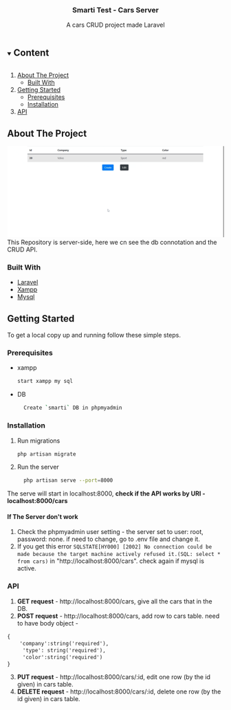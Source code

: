 <br />
<p align="center">
  <h3 align="center">Smarti Test - Cars Server</h3>
  <p align="center">
    A cars CRUD project made Laravel 
  </p>
</p>



<!-- TABLE OF CONTENTS -->
<details open="open">
  <summary><h2 style="display: inline-block">Content</h2></summary>
  <ol>
    <li>
      <a href="#about-the-project">About The Project</a>
      <ul>
        <li><a href="#built-with">Built With</a></li>
      </ul>
    </li>
    <li>
      <a href="#getting-started">Getting Started</a>
      <ul>
        <li><a href="#prerequisites">Prerequisites</a></li>
        <li><a href="#installation">Installation</a></li>
      </ul>
    </li>
    <li><a href="#API">API</a></li>
  </ol>
</details>



<!-- ABOUT THE PROJECT -->
## About The Project

<img src="../doc_images/recording.gif" />
This Repository is server-side, here we cn see the db connotation and the CRUD API.

### Built With

* [Laravel](https://laravel.com/)
* [Xampp](https://www.apachefriends.org/index.html)
* [Mysql](https://www.phpmyadmin.net/)

## Getting Started
To get a local copy up and running follow these simple steps.

### Prerequisites
* xampp
  ```sh
  start xampp my sql
  ```
* DB
  ```sh
    Create `smarti` DB in phpmyadmin 
  ```

### Installation

1. Run migrations
   ```sh
   php artisan migrate
   ```
2. Run the server
   ```sh
     php artisan serve --port=8000
   ```

The serve will start in localhost:8000, **check if the API works by URl - localhost:8000/cars**

#### If The Server don't work
1. Check the phpmyadmin user setting - the server set to user: root, password: none. if need to change, go to .env file and change it.
2. If you get this error `SQLSTATE[HY000] [2002] No connection could be made because the target machine actively refused it.(SQL: select * from cars)` in "http://localhost:8000/cars". check again if mysql is active.

<!-- USAGE EXAMPLES -->
<h3 id="API">API</h3>

1. <b>GET request</b> - http://localhost:8000/cars, give all the cars that in the DB.
2. <b>POST request</b> - http://localhost:8000/cars, add row to cars table. need to have body object - 
```
{
    'company':string('required'),
     'type': string('required'),
     'color':string('required')
}
```
3. <b>PUT request</b> - http://localhost:8000/cars/:id, edit one row (by the id given) in cars table.
4. <b>DELETE request</b> - http://localhost:8000/cars/:id, delete one row (by the id given) in cars table.

